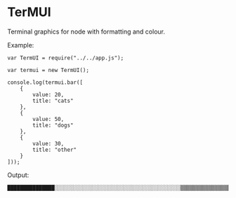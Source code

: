 # TerMUI
Terminal graphics for node with formatting and colour.

Example: 
```
var TermUI = require("../../app.js");

var termui = new TermUI();

console.log(termui.bar([
	{
		value: 20,
		title: "cats"
	},
	{
		value: 50,
		title: "dogs"
	},
	{
		value: 30,
		title: "other"
	}
]));
```

Output:
```
███████████████░░░░░░░░░░░░░░░░░░░░░░░░░░░░░░░░░░░░░░░░▒▒▒▒▒▒▒▒▒▒▒▒▒▒▒▒▒▒▒▒▒▒▒
```
